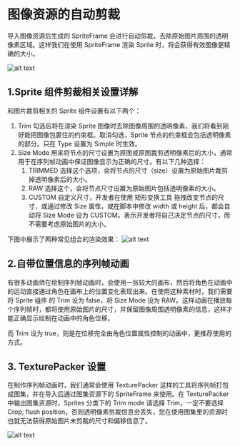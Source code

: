 # 图像资源的自动剪裁
导入图像资源后生成的 SpriteFrame 会进行自动剪裁，去除原始图片周围的透明像素区域。这样我们在使用 SpriteFrame 渲染 Sprite 时，将会获得有效图像更精确的大小。

![alt text](https://docs.cocos.com/creator/2.4/manual/assets/trim_inspector.Dj_Ewuvo.png)

## 1.Sprite 组件剪裁相关设置详解
和图片裁剪相关的 Sprite 组件设置有以下两个：

1. Trim 勾选后将在渲染 Sprite 图像时去除图像周围的透明像素，我们将看到刚好能把图像包裹住的约束框。取消勾选，Sprite 节点的约束框会包括透明像素的部分。只在 Type 设置为 Simple 时生效。
2. Size Mode 用来将节点的尺寸设置为原图或原图裁剪透明像素后的大小，通常用于在序列帧动画中保证图像显示为正确的尺寸。有以下几种选择：
    1. TRIMMED 选择这个选项，会将节点的尺寸（size）设置为原始图片裁剪掉透明像素后的大小。
    2. RAW 选择这个，会将节点尺寸设置为原始图片包括透明像素的大小。
    3. CUSTOM 自定义尺寸，开发者在使用 矩形变换工具 拖拽改变节点的尺寸，或通过修改 Size 属性，或在脚本中修改 width 或 height 后，都会自动将 Size Mode 设为 CUSTOM。表示开发者将自己决定节点的尺寸，而不需要考虑原始图片的大小。

下图中展示了两种常见组合的渲染效果：
![alt text](https://docs.cocos.com/creator/2.4/manual/assets/trim-compare.CKrDZs0r.png)

## 2.自带位置信息的序列帧动画
有很多动画师在绘制序列帧动画时，会使用一张较大的画布，然后将角色在动画中的运动直接通过角色在画布上的位置变化表现出来。在使用这种素材时，我们需要将 Sprite 组件 的 Trim 设为 false，将 Size Mode 设为 RAW。这样动画在播放每个序列帧时，都将使用原始图片的尺寸，并保留图像周围透明像素的信息，这样才能正确显示绘制在动画中的角色位移。

而 Trim 设为 true，则是在位移完全由角色位置属性控制的动画中，更推荐使用的方式。

## 3. TexturePacker 设置
在制作序列帧动画时，我们通常会使用 TexturePacker 这样的工具将序列帧打包成图集，并在导入后通过图集资源下的 SpriteFrame 来使用。在 TexturePacker 中输出图集资源时，Sprites 分类下的 Trim mode 请选择 Trim，一定不要选择 Crop, flush position，否则透明像素剪裁信息会丢失，您在使用图集里的资源时也就无法获得原始图片未剪裁的尺寸和偏移信息了。

![alt text](https://docs.cocos.com/creator/2.4/manual/assets/trim-texturepacker.DFfTtWQd.png)

